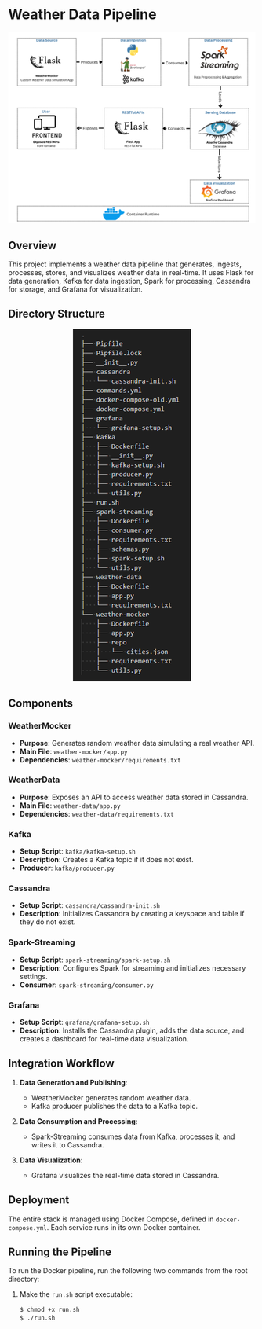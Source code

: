 # Weather Data Pipeline

<div align="center">

![](./assets/images/WeatherStream.png)

</div>

## Overview

This project implements a weather data pipeline that generates, ingests, processes, stores, and visualizes weather data in real-time. It uses Flask for data generation, Kafka for data ingestion, Spark for processing, Cassandra for storage, and Grafana for visualization.

## Directory Structure
<div align="center">

![](./assets/images/Project-Directory-Structure.PNG)

</div>

## Components

### WeatherMocker
- **Purpose**: Generates random weather data simulating a real weather API.
- **Main File**: `weather-mocker/app.py`
- **Dependencies**: `weather-mocker/requirements.txt`

### WeatherData
- **Purpose**: Exposes an API to access weather data stored in Cassandra.
- **Main File**: `weather-data/app.py`
- **Dependencies**: `weather-data/requirements.txt`

### Kafka
- **Setup Script**: `kafka/kafka-setup.sh`
- **Description**: Creates a Kafka topic if it does not exist.
- **Producer**: `kafka/producer.py`

### Cassandra
- **Setup Script**: `cassandra/cassandra-init.sh`
- **Description**: Initializes Cassandra by creating a keyspace and table if they do not exist.

### Spark-Streaming
- **Setup Script**: `spark-streaming/spark-setup.sh`
- **Description**: Configures Spark for streaming and initializes necessary settings.
- **Consumer**: `spark-streaming/consumer.py`

### Grafana
- **Setup Script**: `grafana/grafana-setup.sh`
- **Description**: Installs the Cassandra plugin, adds the data source, and creates a dashboard for real-time data visualization.

## Integration Workflow

1. **Data Generation and Publishing**:
   - WeatherMocker generates random weather data.
   - Kafka producer publishes the data to a Kafka topic.

2. **Data Consumption and Processing**:
   - Spark-Streaming consumes data from Kafka, processes it, and writes it to Cassandra.

3. **Data Visualization**:
   - Grafana visualizes the real-time data stored in Cassandra.

## Deployment

The entire stack is managed using Docker Compose, defined in `docker-compose.yml`. Each service runs in its own Docker container.

## Running the Pipeline

To run the Docker pipeline, run the following two commands from the root directory:

1. Make the `run.sh` script executable:
   ```sh
   $ chmod +x run.sh
   $ ./run.sh